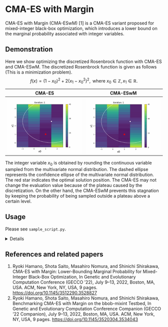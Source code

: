 # CMA-ES with Margin

CMA-ES with Margin (CMA-ESwM) [1] is a CMA-ES variant proposed for mixed-integer black-box optimization, which introduces a lower bound on the marginal probability associated with integer variables.

## Demonstration

Here we show optimizing the discretized Rosenbrock function with CMA-ES and CMA-ESwM. The discretized Rosenbrock function is given as follows (This is a minimization problem).
$$ f(x) = (1 - x_0)^2 + 2(x_1 - x_0^2)^2 , \text{ where } x_0 \in \mathbb{Z}, x_1 \in \mathbb{R} \text{.} $$

|CMA-ES|CMA-ESwM|
|---|---|
|![CMA-ES](fig/Rosenbrock_CMA-ES.gif)|![CMA-ESwM](fig/Rosenbrock_CMA-ESwM.gif)|

The integer variable $x_0$ is obtained by rounding the continuous variable sampled from the multivariate normal distribution. The dashed ellipse represents the confidence ellipse of the multivariate normal distribution. The red star indicates the optimal solution position. The CMA-ES may not change the evaluation value because of the plateau caused by the discretization. On the other hand, the CMA-ESwM prevents this stagnation by keeping the probability of being sampled outside a plateau above a certain level.

## Usage

Please see `sample_script.py`.

<details>
<summary>Details</summary>

### Setting the objective function
Set the objective function, the number of dimensions, and the maximum number of evaluations. As an example, the SphereOneMax function is set here.
```
func = 'SphereOneMax'
dim = 40     # total number of dimensions
dim_bi = dim//2     # number of binary variables
max_evals = dim * 1e4
f = eval('f_mixed.' + func)(d=dim, bid=dim_bi, ind=0, max_eval=max_evals)
```

### Setting the discrete space
Set the search space for discrete variables. If the elements of the discrete variable are different in each dimension, align the number of array elements by filling the tail with `nan`. For example, a three-dimensional discrete variable `[[1, 2], [1, 2, 3], [1, 2, 3, 4]]` is set as follows:
```
import numpy as np

int_space = np.full((3, 4), np.nan)
int_space[0, :2] = np.array([1, 2])
int_space[1, :3] = np.array([1, 2, 3])
int_space[2, :4] = np.array([1, 2, 3, 4])
# int_space
# [[  1.   2.  nan  nan]
#  [  1.   2.   3.  nan]
#  [  1.   2.   3.   4.]]
```
This implementation also allows assignment of discrete variables that are not consecutive integers, such as `[1, 2, 4]` and `[0.01, 0.1, 1]`.

### Setting the hyperparameter
Set the population size, weight function, and margin parameter. The margin parameter represents $ \alpha $ in [1] and its recommended value is $ 1/(N \lambda)$, where $N$ is the number of dimensions and $\lambda$ is the population size. When the margin parameter is `0`, the CMA-ESwM behaves equivalently to the CMA-ES in this implementation.
```
lam = cma.CMAParam.pop_size(dim)
w_func = weight.CMAWeightWithNegativeWeights(lam, dim, min_problem=f.minimization_problem)
margin = 1 / (dim * lam)
```

### Initialization of mean vector and step size
Appropriate initial values can be set depending on the number of dimensions of the objective function. In this implementation, the initial values of the mean vectors corresponding to continuous and integer variables are sampled from a uniform distribution.
```
init_m, init_sigma = f_mixed.initial_setting_for_gaussian(f)
```

### CSV data log
The log of the experiment can be output in CSV format.
```
result_folder = f'./output/'
path_name = result_folder + f'{func}/dim{dim}/'
output = logg.DataLogger(file_name='result.csv', path_name=path_name)
```
If you do not want the log to be output, set `None` to `logger` as follows at running the optimizer.
```
opt.run(samp, logger=None, verbose=True)
```

### Setting and running the optimizer
You can use IPOP restart strategy. If you want to use the restart, set the maximum number of restarts to `restart`. Otherwise, set `-1` to `restart`.
```
# optimizer
samp = sampler.Sampler(f, lam)
opt = cma.CMAESwM(dim, discrete_space, w_func, samp,
                       lam=lam, m=init_m, sigma=init_sigma,
                       margin=margin, restart=-1, minimal_eigenval=1e-30)

# run
result = opt.run(samp, logger=output, verbose=True)
```

</details>

## References and related papers
1. Ryoki Hamano, Shota Saito, Masahiro Nomura, and Shinichi Shirakawa, CMA-ES with Margin: Lower-Bounding Marginal Probability for Mixed-Integer Black-Box Optimization, In Genetic and Evolutionary Computation Conference (GECCO ’22), July 9–13, 2022, Boston, MA, USA. ACM, New York, NY, USA, 9 pages. https://doi.org/10.1145/3512290.3528827
2. Ryoki Hamano, Shota Saito, Masahiro Nomura, and Shinichi Shirakawa, Benchmarking CMA-ES with Margin on the bbob-mixint Testbed, In Genetic and Evolutionary Computation Conference Companion (GECCO ’22 Companion), July 9–13, 2022, Boston, MA, USA. ACM, New York, NY, USA, 9 pages. https://doi.org/10.1145/3520304.3534043
